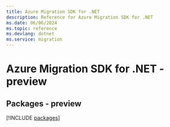```yaml
---
title: Azure Migration SDK for .NET
description: Reference for Azure Migration SDK for .NET
ms.date: 06/06/2024
ms.topic: reference
ms.devlang: dotnet
ms.service: migration
---
```

# Azure Migration SDK for .NET - preview
## Packages - preview
[!INCLUDE [packages](migration-index.md)]